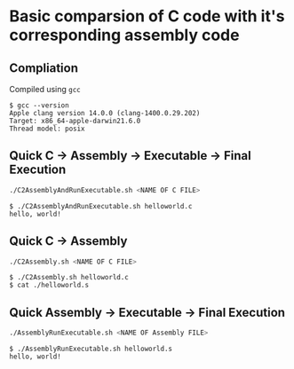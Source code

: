 # Basic comparsion of C code with it's corresponding assembly code

## Compliation 

Compiled using `gcc`

```console
$ gcc --version
Apple clang version 14.0.0 (clang-1400.0.29.202)
Target: x86_64-apple-darwin21.6.0
Thread model: posix
```

## Quick C -> Assembly -> Executable -> Final Execution

```bash
./C2AssemblyAndRunExecutable.sh <NAME OF C FILE>
```

```console
$ ./C2AssemblyAndRunExecutable.sh helloworld.c
hello, world!
```

## Quick C -> Assembly

```bash
./C2Assembly.sh <NAME OF C FILE>
```

```console
$ ./C2Assembly.sh helloworld.c
$ cat ./helloworld.s
```

## Quick Assembly -> Executable -> Final Execution

```bash
./AssemblyRunExecutable.sh <NAME OF Assembly FILE>
```

```console
$ ./AssemblyRunExecutable.sh helloworld.s
hello, world!
```